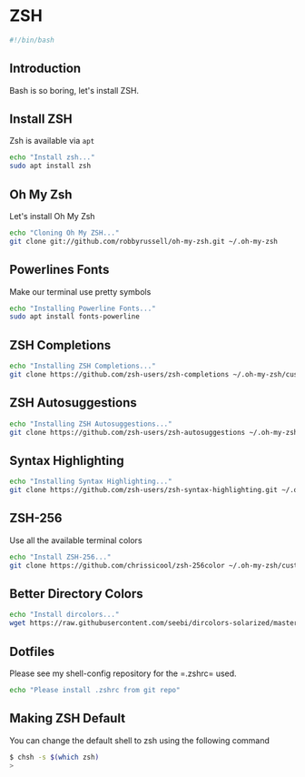 # ZSH

```bash
#!/bin/bash
```

## Introduction

Bash is so boring, let's install ZSH.

## Install ZSH

Zsh is available via `apt`

```bash
echo "Install zsh..."
sudo apt install zsh
```

## Oh My Zsh
Let's install Oh My Zsh

```bash
echo "Cloning Oh My ZSH..."
git clone git://github.com/robbyrussell/oh-my-zsh.git ~/.oh-my-zsh
```

## Powerlines Fonts
Make our terminal use pretty symbols

```bash
echo "Installing Powerline Fonts..."
sudo apt install fonts-powerline
```

## ZSH Completions

```bash
echo "Installing ZSH Completions..."
git clone https://github.com/zsh-users/zsh-completions ~/.oh-my-zsh/custom/plugins/zsh-completions
```

## ZSH Autosuggestions

```bash
echo "Installing ZSH Autosuggestions..."
git clone https://github.com/zsh-users/zsh-autosuggestions ~/.oh-my-zsh/custom/plugins/zsh-autosuggestions
```

## Syntax Highlighting

```bash
echo "Installing Syntax Highlighting..."
git clone https://github.com/zsh-users/zsh-syntax-highlighting.git ~/.oh-my-zsh/custom/plugins/zsh-syntax-highlighting
```

## ZSH-256

Use all the available terminal colors

```bash
echo "Install ZSH-256..."
git clone https://github.com/chrissicool/zsh-256color ~/.oh-my-zsh/custom/plugins/zsh-256color
```

## Better Directory Colors

```bash
echo "Install dircolors..."
wget https://raw.githubusercontent.com/seebi/dircolors-solarized/master/dircolors.256dark -O ~/.dircolors
```

## Dotfiles
Please see my shell-config repository for the =.zshrc= used.

```bash
echo "Please install .zshrc from git repo"
```

## Making ZSH Default
You can change the default shell to zsh using the following command

```sh
$ chsh -s $(which zsh)
>
```

